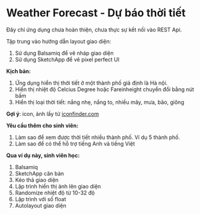 # Weather Forecast - Dự báo thời tiết

Đây chỉ ứng dụng chưa hoàn thiện, chưa thực sự kết nối vào REST Api.

Tập trung vào hướng dẫn layout giao diện:
1. Sử dụng Balsamiq để vẽ nháp giao diện
2. Sử dụng SketchApp để vẽ pixel perfect UI

**Kịch bản:**
1. Ứng dụng hiển thị thời tiết ở một thành phố giả định là Hà nội.
2. Hiển thị nhiệt độ Celcius Degree hoặc Fareinheight chuyển đổi bằng nút bấm
3. Hiển thị loại thời tiết: nắng nhẹ, nắng to, nhiều mây, mưa, bão, giông

**Gợi ý**: icon, ảnh lấy từ [iconfinder.com](https://www.iconfinder.com/)

**Yêu cầu thêm cho sinh viên:**
1. Làm sao để xem được thời tiết nhiều thành phố. Ví dụ 5 thành phố.
2. Làm sao để có thể hỗ trợ tiếng Anh và tiếng Việt

**Qua ví dụ này, sinh viên học:**
1. Balsamiq
2. SketchApp căn bản
3. Kéo thả giao diện
4. Lập trình hiển thị ảnh lên giao diện
5. Randomize nhiệt độ từ 10-32 độ
6. Lập trình với số float
7. Autolayout giao diện
